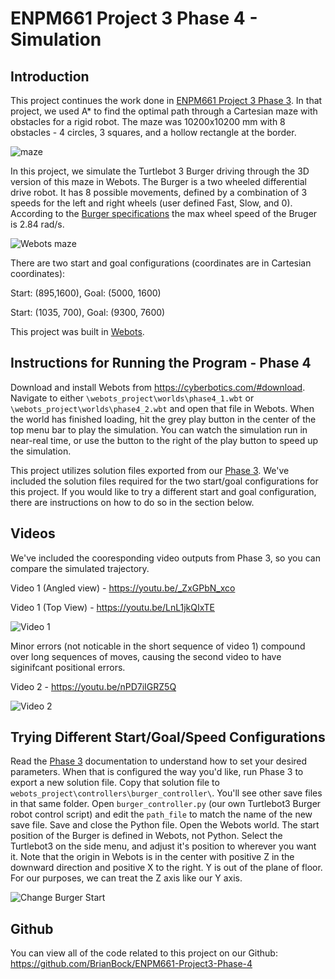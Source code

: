 # ENPM661 Project 3 Phase 4 - Simulation

## Introduction

This project continues the work done in [ENPM661 Project 3 Phase 3](https://github.com/BrianBock/ENPM661-Project3-Phase-3). In that project, we used A* to find the optimal path through a Cartesian maze with obstacles for a rigid robot. The maze was 10200x10200 mm with 8 obstacles - 4 circles, 3 squares, and a hollow rectangle at the border.

![maze](https://github.com/BrianBock/ENPM661-Project3-Phase-4/blob/master/Images/maze.png)

In this project, we simulate the Turtlebot 3 Burger driving through the 3D version of this maze in Webots. The Burger is a two wheeled differential drive robot. It has 8 possible movements, defined by a combination of 3 speeds for the left and right wheels (user defined Fast, Slow, and 0). According to the [Burger specifications](http://emanual.robotis.com/docs/en/platform/turtlebot3/specifications/) the max wheel speed of the Bruger is 2.84 rad/s.

![Webots maze](https://github.com/BrianBock/ENPM661-Project3-Phase-4/blob/master/Images/phase4_webots.png)


There are two start and goal configurations (coordinates are in Cartesian coordinates):

Start: (895,1600), Goal: (5000, 1600)

Start: (1035, 700), Goal: (9300, 7600)

This project was built in [Webots](https://cyberbotics.com/).


## Instructions for Running the Program - Phase 4

Download and install Webots from https://cyberbotics.com/#download. Navigate to either `\webots_project\worlds\phase4_1.wbt` or  `\webots_project\worlds\phase4_2.wbt` and open that file in Webots. When the world has finished loading, hit the grey play button in the center of the top menu bar to play the simulation. You can watch the simulation run in near-real time, or use the button to the right of the play button to speed up the simulation. 


This project utilizes solution files exported from our [Phase 3](https://github.com/BrianBock/ENPM661-Project3-Phase-3). We've included the solution files required for the two start/goal configurations for this project. If you would like to try a different start and goal configuration, there are instructions on how to do so in the section below. 

## Videos

We've included the cooresponding video outputs from Phase 3, so you can compare the simulated trajectory. 

Video 1 (Angled view) - https://youtu.be/_ZxGPbN_xco

Video 1 (Top View) - https://youtu.be/LnL1jkQIxTE


![Video 1](https://github.com/BrianBock/ENPM661-Project3-Phase-4/blob/master/Images/vid1.gif)


Minor errors (not noticable in the short sequence of video 1) compound over long sequences of moves, causing the second video to have siginifcant positional errors. 

Video 2 - https://youtu.be/nPD7iIGRZ5Q

![Video 2](https://github.com/BrianBock/ENPM661-Project3-Phase-4/blob/master/Images/vid2.gif)


## Trying Different Start/Goal/Speed Configurations
Read the [Phase 3](https://github.com/BrianBock/ENPM661-Project3-Phase-3) documentation to understand how to set your desired parameters. When that is configured the way you'd like, run Phase 3 to export a new solution file. Copy that solution file to `webots_project\controllers\burger_controller\`. You'll see other save files in that same folder. Open `burger_controller.py` (our own Turtlebot3 Burger robot control script) and edit the `path_file` to match the name of the new save file. Save and close the Python file. Open the Webots world. The start position of the Burger is defined in Webots, not Python. Select the Turtlebot3 on the side menu, and adjust it's position to wherever you want it. Note that the origin in Webots is in the center with positive Z in the downward direction and positive X to the right. Y is out of the plane of floor. For our purposes, we can treat the Z axis like our Y axis. 

![Change Burger Start](https://github.com/BrianBock/ENPM661-Project3-Phase-4/blob/master/Images/changeturtlestart.gif) 



## Github

You can view all of the code related to this project on our Github: https://github.com/BrianBock/ENPM661-Project3-Phase-4
